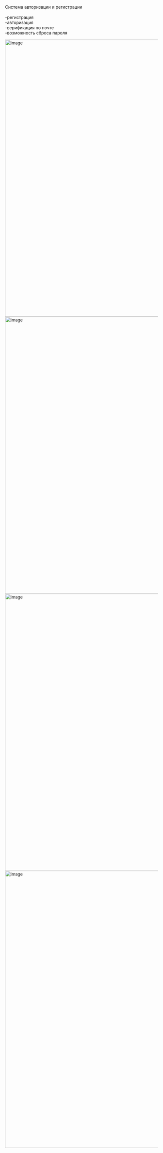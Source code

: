 Система авторизации и регистрации
<br><br>
-регистрация<br>
-авторизация<br>
-верификация по почте<br>
-возможность сброса пароля<br>

<img width="912" alt="image" src="https://github.com/user-attachments/assets/8be02ed5-46c4-4b97-939e-155165a442b9" />
<br>
<img width="912"  alt="image" src="https://github.com/user-attachments/assets/eeb722fa-986b-4bf9-936c-847d5b3dbce5" />
<br>
<img width="912" alt="image" src="https://github.com/user-attachments/assets/4edf1d39-e83e-4408-a403-0ef84a8edab3" /><br>
<img width="912" alt="image" src="https://github.com/user-attachments/assets/5e0cd92d-aaf3-46af-a093-3e0db6832509" />


